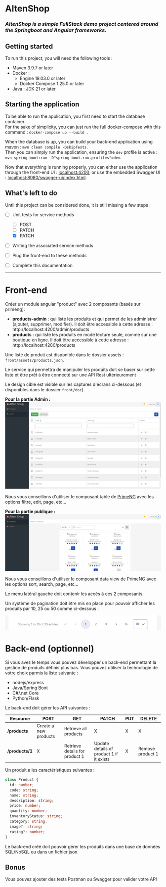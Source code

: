 # AltenShop
### *AltenShop is a simple FullStack demo project centered around the Springboot and Angular frameworks.*

## Getting started

To run this project, you will need the following tools :
- Maven 3.9.7 or later
- Docker : 
  - Engine 19.03.0 or later
  - Docker Compose 1.25.0 or later
- Java : JDK 21 or later

## Starting the application

To be able to run the application, you first need to start the database container.  
For the sake of simplicity, you can just run the full docker-compose with this command : `docker-compose up --build
`.

When the database is up, you can build your back-end application using maven : `mvn clean compile -DskipTests`.  
Then you can simply run the application, ensuring the `dev` profile is active : `mvn spring-boot:run -D"spring-boot.run.profiles"=dev`.

Now that everything is running properly, you can either use the application through the front-end UI : [localhost:4200](http://localhost:4200/),
or use the embedded Swagger UI : [localhost:8080/swagger-ui/index.html](http://localhost:8080/swagger-ui/index.html).

## What's left to do

Until this project can be considered done, it is still missing a few steps : 
- [ ] Unit tests for service methods
  - [ ] POST
  - [ ] PATCH
  - [x] PATCH
- [ ] Writing the associated service methods
-  [ ] Plug the front-end to these methods
-  [ ] Complete this documentation


___

# Front-end

Créer un module angular "product" avec 2 composants (basés sur primeng): 
 - **products-admin** : qui liste les produits et qui permet de les administrer (ajouter, supprimer, modifier).
    Il doit être accessible à cette adresse : http://localhost:4200/admin/products
 - **products** : qui liste les produits en mode lecture seule, comme sur une boutique en ligne.
    Il doit être accessible à cette adresse : http://localhost:4200/products

Une liste de produit est disponible dans le dossier assets : `front/assets/products.json`.

Le service qui permettra de manipuler les produits doit se baser sur cette liste et être prêt à être connecté sur une API Rest ultérieurement

Le design cible est visible sur les captures d'écrans ci-dessous (et disponibles dans le dossier `front/doc`).

**Pour la partie Admin :**
![admin](front/doc/products-admin.png)

Nous vous conseillons d'utiliser le composant table de [PrimeNG](https://primeng.org/table/filter) avec les options filtre, edit, page, etc...

 **Pour la partie publique :**
![public](front/doc/products.png)

Nous vous conseillons d'utiliser le composant data view de [PrimeNG](https://primeng.org/dataview) avec les options sort, search, page, etc...


Le menu latéral gauche doit contenir les accès à ces 2 composants.

Un système de pagination doit être mis en place pour pouvoir afficher les produits par 10, 25 ou 50 comme ci-dessous :

![pagination](front/doc/pagination.png)

# Back-end (optionnel)

Si vous avez le temps vous pouvez développer un back-end permettant la gestion de produits définis plus bas.
Vous pouvez utiliser la technologie de votre choix parmis la liste suivante :

- nodejs/express
- Java/Spring Boot
- C#/.net Core
- Python/Flask


Le back-end doit gérer les API suivantes : 

| Resource           | POST                  | GET                            | PATCH                                    | PUT | DELETE           |
| ------------------ | --------------------- | ------------------------------ | ---------------------------------------- | --- | ---------------- |
| **/products**      | Create a new products | Retrieve all products          | X                                        | X   |     X            |
| **/products/1**    | X                     | Retrieve details for product 1 | Update details of product 1 if it exists | X   | Remove product 1 |

Un produit a les caractéristiques suivantes : 

``` typescript
class Product {
  id: number;
  code: string;
  name: string;
  description: string;
  price: number;
  quantity: number;
  inventoryStatus: string;
  category: string;
  image?: string;
  rating?: number;
}
```

Le back-end créé doit pouvoir gérer les produits dans une base de données SQL/NoSQL ou dans un fichier json.

## Bonus

Vous pouvez ajouter des tests Postman ou Swagger pour valider votre API

